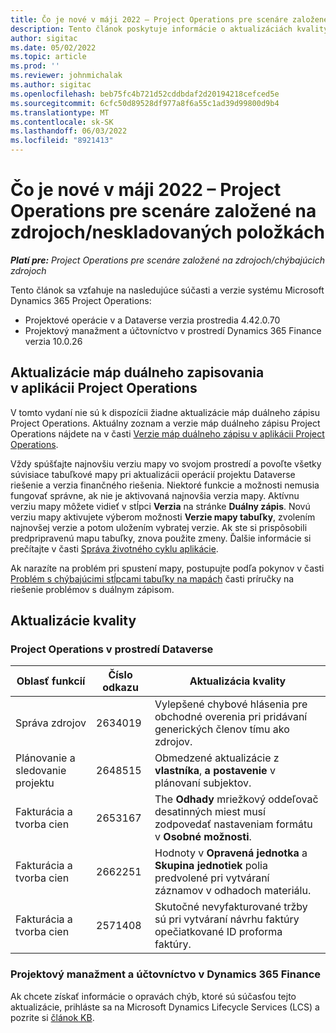 ```yaml
---
title: Čo je nové v máji 2022 – Project Operations pre scenáre založené na zdrojoch/neskladovaných položkách
description: Tento článok poskytuje informácie o aktualizáciách kvality, ktoré sú k dispozícii vo vydaní spoločnosti Microsoft z mája 2022 Dynamics 365 Project Operations pre scenáre založené na zdrojoch/nezásobách.
author: sigitac
ms.date: 05/02/2022
ms.topic: article
ms.prod: ''
ms.reviewer: johnmichalak
ms.author: sigitac
ms.openlocfilehash: beb75fc4b721d52cddbdaf2d20194218cefced5e
ms.sourcegitcommit: 6cfc50d89528df977a8f6a55c1ad39d99800d9b4
ms.translationtype: MT
ms.contentlocale: sk-SK
ms.lasthandoff: 06/03/2022
ms.locfileid: "8921413"
---
```

# <a name="whats-new-may-2022---project-operations-for-resourcenon-stocked-based-scenarios"></a>Čo je nové v máji 2022 – Project Operations pre scenáre založené na zdrojoch/neskladovaných položkách

_**Platí pre:** Project Operations pre scenáre založené na zdrojoch/chýbajúcich zdrojoch_

Tento článok sa vzťahuje na nasledujúce súčasti a verzie systému Microsoft Dynamics 365 Project Operations:

- Projektové operácie v a Dataverse verzia prostredia 4.42.0.70
- Projektový manažment a účtovníctvo v prostredí Dynamics 365 Finance verzia 10.0.26

## <a name="project-operations-dual-write-maps-updates"></a>Aktualizácie máp duálneho zapisovania v aplikácii Project Operations

V tomto vydaní nie sú k dispozícii žiadne aktualizácie máp duálneho zápisu Project Operations. Aktuálny zoznam a verzie máp duálneho zápisu Project Operations nájdete na v časti [Verzie máp duálneho zápisu v aplikácii Project Operations](../environment/resource-dual-write-maps.md).

Vždy spúšťajte najnovšiu verziu mapy vo svojom prostredí a povoľte všetky súvisiace tabuľkové mapy pri aktualizácii operácií projektu Dataverse riešenie a verzia finančného riešenia. Niektoré funkcie a možnosti nemusia fungovať správne, ak nie je aktivovaná najnovšia verzia mapy. Aktívnu verziu mapy môžete vidieť v stĺpci **Verzia** na stránke **Duálny zápis**. Novú verziu mapy aktivujete výberom možnosti **Verzie mapy tabuľky**, zvolením najnovšej verzie a potom uložením vybratej verzie. Ak ste si prispôsobili predpripravenú mapu tabuľky, znova použite zmeny. Ďalšie informácie si prečítajte v časti [Správa životného cyklu aplikácie](/dynamics365/fin-ops-core/dev-itpro/data-entities/dual-write/app-lifecycle-management).

Ak narazíte na problém pri spustení mapy, postupujte podľa pokynov v časti [Problém s chýbajúcimi stĺpcami tabuľky na mapách](/dynamics365/fin-ops-core/dev-itpro/data-entities/dual-write/dual-write-troubleshooting-finops-upgrades#missing-table-columns-issue-on-maps) časti príručky na riešenie problémov s duálnym zápisom.

## <a name="quality-updates"></a>Aktualizácie kvality
### <a name="project-operations-on-dataverse"></a>Project Operations v prostredí Dataverse

| Oblasť funkcií | Číslo odkazu | Aktualizácia kvality |
| --- | --- | --- |
| Správa zdrojov | 2634019 | Vylepšené chybové hlásenia pre obchodné overenia pri pridávaní generických členov tímu ako zdrojov. |
| Plánovanie a sledovanie projektu | 2648515 | Obmedzené aktualizácie z **vlastníka**, **a** **postavenie** v plánovaní subjektov. |
| Fakturácia a tvorba cien | 2653167 | The **Odhady** mriežkový oddeľovač desatinných miest musí zodpovedať nastaveniam formátu v **Osobné možnosti**. |
| Fakturácia a tvorba cien| 2662251 | Hodnoty v **Opravená jednotka** a **Skupina jednotiek** polia predvolené pri vytváraní záznamov v odhadoch materiálu. |
| Fakturácia a tvorba cien| 2571408 | Skutočné nevyfakturované tržby sú pri vytváraní návrhu faktúry opečiatkované ID proforma faktúry. |

### <a name="project-management-and-accounting-in-dynamics-365-finance"></a>Projektový manažment a účtovníctvo v Dynamics 365 Finance

Ak chcete získať informácie o opravách chýb, ktoré sú súčasťou tejto aktualizácie, prihláste sa na Microsoft Dynamics Lifecycle Services (LCS) a pozrite si [článok KB](https://fix.lcs.dynamics.com/Issue/Details?bugId=662864).
